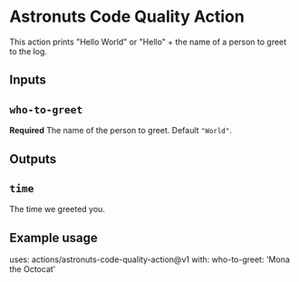 # Astronuts Code Quality Action

This action prints "Hello World" or "Hello" + the name of a person to greet to the log.

## Inputs

## `who-to-greet`

**Required** The name of the person to greet. Default `"World"`.

## Outputs

## `time`

The time we greeted you.

## Example usage

uses: actions/astronuts-code-quality-action@v1
with:
  who-to-greet: 'Mona the Octocat'


